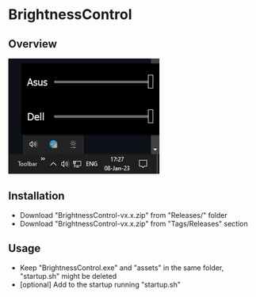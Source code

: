 # BrightnessControl
## Overview
![plot](./snapshots/v2.0.0.png)
## Installation
- Download "BrightnessControl-vx.x.zip" from "Releases/" folder
- Download "BrightnessControl-vx.x.zip" from "Tags/Releases" section
## Usage
- Keep "BrightnessControl.exe" and "assets" in the same folder, "startup.sh" might be deleted
- [optional] Add to the startup running "startup.sh"
